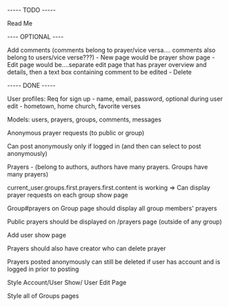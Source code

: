 

----- TODO -----


Read Me








---- OPTIONAL ----

Add comments (comments belong to prayer/vice versa.... comments also belong to users/vice verse???)
	- New page would be prayer show page
	- Edit page would be....separate edit page that has prayer overview and details, then a text box containing comment to be edited
	- Delete


----- DONE -----

User profiles: 
Req for sign up - name, email, password, optional during user edit - hometown, home church, favorite verses

Models: users, prayers, groups, comments, messages

Anonymous prayer requests (to public or group)

Can post anonymously only if logged in (and then can select to post anonymously)

Prayers - (belong to authors, authors have many prayers. Groups have many prayers)

current_user.groups.first.prayers.first.content is working => Can display prayer requests on each group show page

Group#prayers on Group page should display all group members' prayers

Public prayers should be displayed on /prayers page (outside of any group)

Add user show page

Prayers should also have creator who can delete prayer

Prayers posted anonymously can still be deleted if user has account and is logged in prior to posting

Style Account/User Show/ User Edit Page

Style all of Groups pages